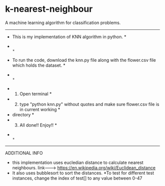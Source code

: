 # k-nearest-neighbour
A machine learning algorithm for classification problems.
*****************************************************************************************************
* This is my implementation of KNN algorithm in python.                                             *
*                                                                                                   *
* To run the code, download the knn.py file along with the flower.csv file which holds the dataset. *
*                                                                                                   *
* 1) Open terminal                                                                                  *
* 2) type "python knn.py" without quotes and make sure flower.csv file is in current working        * 
*    directory                                                                                      *
* 3) All done!! Enjoy!!                                                                             *
*                                                                                                   *
*****************************************************************************************************

ADDITIONAL INFO
* this implementation uses eucledian distance to calculate nearest neighbours.
  link---> https://en.wikipedia.org/wiki/Euclidean_distance
* It also uses bubblesort to sort the distances.
*To test for different test instances, change the index of test[] to any value between 0-47

